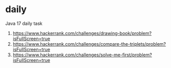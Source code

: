 # daily
Java 17 daily task

1. https://www.hackerrank.com/challenges/drawing-book/problem?isFullScreen=true
2. https://www.hackerrank.com/challenges/compare-the-triplets/problem?isFullScreen=true
3. https://www.hackerrank.com/challenges/solve-me-first/problem?isFullScreen=true